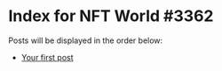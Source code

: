 # Index for NFT World #3362
Posts will be displayed in the order below:

- [Your first post](./001-first.md)

